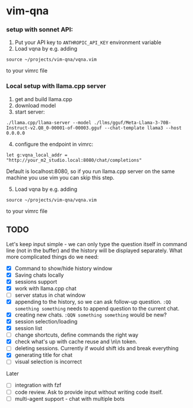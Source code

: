 # vim-qna

### setup with sonnet API:

1. Put your API key to ```ANTHROPIC_API_KEY``` environment variable
2. Load vqna by e.g. adding 

```
source ~/projects/vim-qna/vqna.vim
```

to your vimrc file


### Local setup with llama.cpp server

1. get and build llama.cpp
2. download model
3. start server: 

```
./llama.cpp/llama-server --model ./llms/gguf/Meta-Llama-3-70B-Instruct-v2.Q8_0-00001-of-00003.gguf --chat-template llama3 --host 0.0.0.0
```

4. configure the endpoint in vimrc:

```
let g:vqna_local_addr = "http://your_m2_studio.local:8080/chat/completions"
```

Default is localhost:8080, so if you run llama.cpp server on the same machine you use vim you can skip this step.

5. Load vqna by e.g. adding 

```
source ~/projects/vim-qna/vqna.vim
```

to your vimrc file


## TODO

Let's keep input simple - we can only type the question itself in command line (not in the buffer) and the history will be displayed separately. What more complicated things do we need:
- [x] Command to show/hide history window
- [x] Saving chats locally
- [x] sessions support
- [x] work with llama.cpp chat
- [ ] server status in chat window
- [x] appending to the history, so we can ask follow-up question. `:QQ something something` needs to append question to the current chat. 
- [x] creating new chats. `:QQN something something` would be new?
- [x] session selection/loading
- [x] session list
- [ ] change shortcuts, define commands the right way
- [x] check what's up with cache reuse and \n\n token.
- [ ] deleting sessions. Currently if would shift ids and break everything
- [x] generating title for chat
- [ ] visual selection is incorrect

Later
- [ ] integration with fzf
- [ ] code review. Ask to provide input without writing code itself. 
- [ ] multi-agent support - chat with multiple bots

